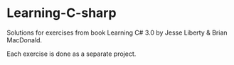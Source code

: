 # Learning-C-sharp
Solutions for exercises from book Learning C# 3.0 by Jesse Liberty & Brian MacDonald.

Each exercise is done as a separate project.
